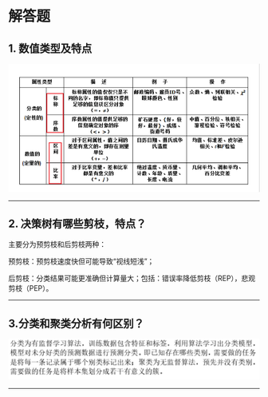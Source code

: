 # 解答题

## 1. 数值类型及特点

![image-20210603171813531](基础知识复习.assets/image-20210603171813531.png)

---

## 2. 决策树有哪些剪枝，特点？

主要分为预剪枝和后剪枝两种：

预剪枝：预剪枝速度快但可能导致“视线短浅”；

后剪枝：分类结果可能更准确但计算量大；包括：错误率降低剪枝（REP），悲观剪枝（PEP）。

---

## 3.分类和聚类分析有何区别？

![alt text](image.png)

---
